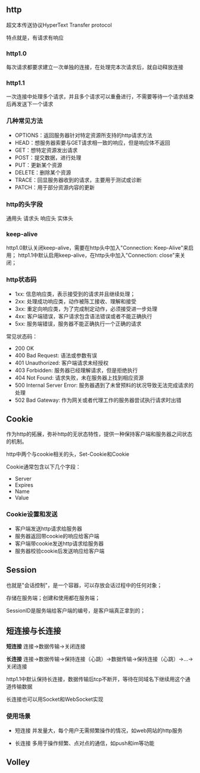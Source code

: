 ## http
超文本传送协议HyperText Transfer protocol

特点就是，有请求有响应

### http1.0
每次请求都要求建立一次单独的连接，在处理完本次请求后，就自动释放连接

### http1.1
一次连接中处理多个请求，并且多个请求可以重叠进行，不需要等待一个请求结束后再发送下一个请求

### 几种常见方法
- OPTIONS：返回服务器针对特定资源所支持的http请求方法
- HEAD：想服务器索要与GET请求相一致的响应，但是响应体不返回
- GET：想特定资源发出请求
- POST：提交数据，进行处理
- PUT：更新某个资源
- DELETE：删除某个资源
- TRACE：回显服务器收到的请求，主要用于测试或诊断
- PATCH：用于部分资源内容的更新

### http的头字段

通用头
请求头
响应头
实体头

### keep-alive

http1.0默认关闭keep-alive，需要在http头中加入"Connection: Keep-Alive"来启用；
http1.1中默认启用keep-alive，在http头中加入"Connection: close"来关闭；

### http状态码
- 1xx: 信息响应类，表示接受到的请求并且继续处理；
- 2xx: 处理成功响应类，动作被陈工接收、理解和接受
- 3xx: 重定向响应类，为了完成制定动作，必须接受进一步处理
- 4xx: 客户端错误，客户请求包含语法错误或者不能正确执行
- 5xx: 服务端错误，服务器不能正确执行一个正确的请求

常见状态码：
- 200 OK
- 400 Bad Request: 语法或参数有误
- 401 Unauthorized: 客户端请求未经授权
- 403 Forbidden: 服务器已经理解请求，但是拒绝执行
- 404 Not Found: 请求失败，未在服务器上找到相应资源
- 500 Internal Server Error: 服务器遇到了未曾预料的状况导致无法完成请求的处理
- 502 Bad Gateway: 作为网关或者代理工作的服务器尝试执行请求时出错


## Cookie
作为http的拓展，弥补http的无状态特性，提供一种保持客户端和服务器之间状态的机制。

http中两个与cookie相关的头，Set-Cookie和Cookie


Cookie通常包含以下几个字段：
- Server
- Expires
- Name
- Value

### Cookie设置和发送
- 客户端发送http请求给服务器
- 服务器返回带cookie的响应给客户端
- 客户端带cookie发送http请求给服务器
- 服务器校验cookie后发送响应给客户端

## Session
也就是"会话控制"，是一个容器，可以存放会话过程中的任何对象；

存储在服务端；创建和使用都在服务端；

SessionID是服务端给客户端的编号，是客户端真正拿到的；

## 短连接与长连接

**短连接**
连接->数据传输->关闭连接

**长连接**
连接->数据传输->保持连接（心跳）->数据传输->保持连接（心跳）->...->关闭连接

http1.1中默认保持长连接，数据传输后tcp不断开，等待在同域名下继续用这个通道传输数据

长连接也可以用Socket和WebSocket实现

### 使用场景
- 短连接
    并发量大，每个用户无需频繁操作的情况，如web网站的http服务

- 长连接
    多用于操作频繁、点对点的通信，如push和im等功能

## Volley













